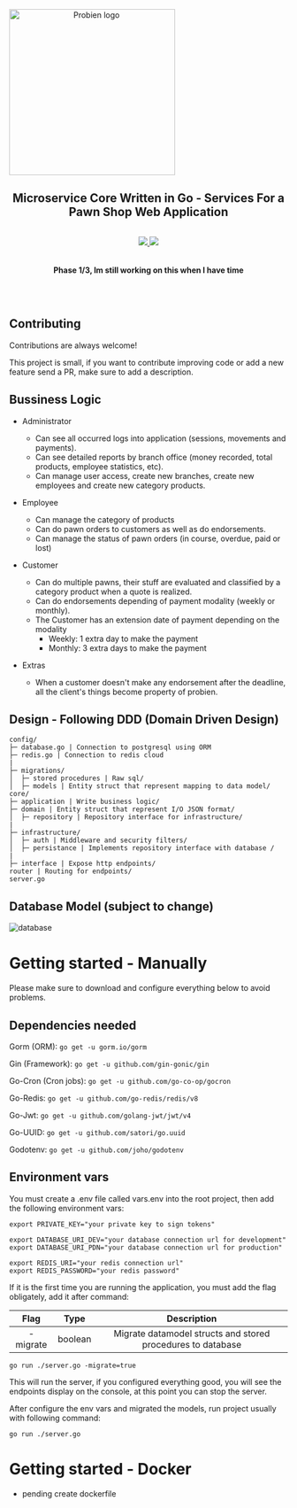 
<div align="center" style="display:flex;flex-direction:column;">
    <img width="300" src="https://imgdb.net/storage/uploads/495cc30ad5b741033ede8604cb0ef566cb48b5685a252f34de460850dabb82f6.png" alt="Probien logo"/>
  <h2>Microservice Core Written in Go - Services For a Pawn Shop Web Application</h2>
  <p>
    <a target="_blank" href="https://crowdin.com/project/excalidraw">
      <img src="https://img.shields.io/badge/License-GPL%20v3-yellow.svg">
    </a>
        <a target="_blank" href="https://crowdin.com/project/excalidraw">
      <img src="https://img.shields.io/github/last-commit/ThePandaDevs/Probien-Backend">
    </a>
      <h4>Phase 1/3, Im still working on this when I have time</h4>
  </p>
</div>

## Contributing

Contributions are always welcome!

This project is small, if you want to contribute improving code or add a new feature send a PR, make sure to add a description.

## Bussiness Logic

- Administrator
  - Can see all occurred logs into application (sessions, movements and payments).
  - Can see detailed reports by branch office (money recorded, total products, employee statistics, etc).
  - Can manage user access, create new branches, create new employees and create new category products.
  
- Employee
  - Can manage the category of products
  - Can do pawn orders to customers as well as do endorsements.
  - Can manage the status of pawn orders (in course, overdue, paid or lost)

- Customer
  - Can do multiple pawns, their stuff are evaluated and classified by a category product when a quote is realized.
  - Can do endorsements depending of payment modality (weekly or monthly).
  - The Customer has an extension date of payment depending on the modality
    - Weekly: 1 extra day to make the payment
    - Monthly: 3 extra days to make the payment 

- Extras
  - When a customer doesn't make any endorsement after the deadline, all the client's things become property of probien.

## Design - Following DDD (Domain Driven Design)
```
config/
├─ database.go | Connection to postgresql using ORM
├─ redis.go | Connection to redis cloud
|
├─ migrations/
│  ├─ stored procedures | Raw sql/
│  ├─ models | Entity struct that represent mapping to data model/
core/
├─ application | Write business logic/
├─ domain | Entity struct that represent I/O JSON format/
│  ├─ repository | Repository interface for infrastructure/
|
├─ infrastructure/
│  ├─ auth | Middleware and security filters/
│  ├─ persistance | Implements repository interface with database /
|
├─ interface | Expose http endpoints/
router | Routing for endpoints/
server.go
```

## Database Model (subject to change)

<img src="https://user-images.githubusercontent.com/67834146/181162633-8c323f57-3a70-4cc1-a5ae-7e2fc399464c.png" alt="database" border="0">

###

# Getting started - Manually

Please make sure to download and configure everything below to avoid problems.
## Dependencies needed
Gorm (ORM): 
``` go get -u gorm.io/gorm ```

Gin (Framework): ``` go get -u github.com/gin-gonic/gin ```

Go-Cron (Cron jobs): ``` go get -u github.com/go-co-op/gocron ```

Go-Redis: ``` go get -u github.com/go-redis/redis/v8 ```

Go-Jwt: ``` go get -u github.com/golang-jwt/jwt/v4 ```

Go-UUID: ``` go get -u github.com/satori/go.uuid ```

Godotenv: ``` go get -u github.com/joho/godotenv ``` 

## Environment vars
You must create a .env file called vars.env into the root project, then add the following environment vars:

```
export PRIVATE_KEY="your private key to sign tokens"

export DATABASE_URI_DEV="your database connection url for development"
export DATABASE_URI_PDN="your database connection url for production"

export REDIS_URI="your redis connection url"
export REDIS_PASSWORD="your redis password"
```


If it is the first time you are running the application, you must add the flag  obligately, add it after command:

| Flag | Type | Description|
| :---: | :---:  | :---: | 
| -migrate| boolean | Migrate datamodel structs and stored procedures to database

```
go run ./server.go -migrate=true
```
This will run the server, if you configured everything good, you will see the endpoints display on the console, at this point you can stop the server.


After configure the env vars and migrated the models, run project usually with following command:
```
go run ./server.go
```

# Getting started - Docker
- pending create dockerfile
